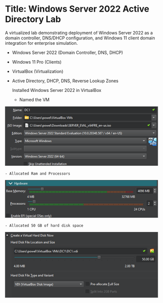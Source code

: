 # Title: Windows Server 2022 Active Directory Lab
A virtualized lab demonstrating deployment of Windows Server 2022 as a domain controller, DNS/DHCP configuration, and Windows 11 client domain integration for enterprise simulation.

- Windows Server 2022 (Domain Controller, DNS, DHCP)
- Windows 11 Pro (Clients)
- VirtualBox (Virtualization)
- Active Directory, DHCP, DNS, Reverse Lookup Zones

  Installed Windows Server 2022 in VirtualBox
    - Named the VM
      
![DCName](DCName.png)

    - Allocated Ram and Processors
![DCHardware](DCHardware.png)

    - Allocated 50 GB of hard disk space
      
![DCHardDisk](DCHardDisk.png)
